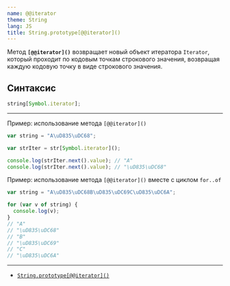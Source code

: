 ```yaml
---
name: @@iterator
theme: String
lang: JS
title: String.prototype[@@iterator]()
---
```


Метод **`[@@iterator]()`** возвращает новый объект итератора `Iterator`, который проходит по кодовым точкам строкового значения, возвращая каждую кодовую точку в виде строкового значения.

## Синтаксис

```js
string[Symbol.iterator];
```

---

Пример: использование метода `[@@iterator]()`

```js
var string = "A\uD835\uDC68";

var strIter = str[Symbol.iterator]();

console.log(strIter.next().value); // "A"
console.log(strIter.next().value); // "\uD835\uDC68"
```

Пример: использование метода `[@@iterator]()` вместе с циклом `for..of`

```js
var string = "A\uD835\uDC68B\uD835\uDC69C\uD835\uDC6A";

for (var v of string) {
  console.log(v);
}
// "A"
// "\uD835\uDC68"
// "B"
// "\uD835\uDC69"
// "C"
// "\uD835\uDC6A"
```

---

- [`String.prototype[@@iterator]()`](https://developer.mozilla.org/ru/docs/Web/JavaScript/Reference/Global_Objects/String/@@iterator)
